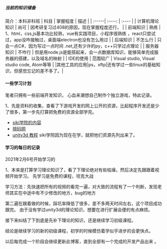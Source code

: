 ##### 当前的知识储备
简介：本科非科班
| 科目 | 掌握程度 | 描述 |
| :-----| :----: | :---- |
| 计算机理论知识 | 尚可 | 因考研复习过408的原因，现在掌握程度还行， |
| 前端知识 | 熟练 | 1、html，css,js基本功比较熟，vue有实践项目，小程序很熟练 ，react只尝试过，app没咋接触过，桌面端electron也没有怎么用过 |
| 后端知识 | 不怎么行 | 只会一点C#，因为写过一点时间 .net,还有少许的py，c++只学过点理论 |
| 服务器知识 | 不咋行 | 但是用node.js是能搭起来，会一点数据库知识，能够简单完成服务器的搭建，以及域名的映射 |
| IDE的使用 | 范围较广 | Visual studio, Visual studio code, Atom等等 |
|其他工具的应用|ps，xftp|还有学过一些linux的基础知识，但感觉忘记的差不多了。|
#### 一些学习计划
笔者只拥有一些前端开发知识， 心血来潮想自己制作个独立游戏，特此记录。

1、先是资料的收集，查看了下游戏开发的网上公开的资源，比起程序开发还是少了很多，第一步先打算把免费的资源全部学完。
- [siki学院的内容](https://github.com/qianyinghuanmie/myblog/blob/master/unity3d%E5%BC%80%E5%8F%91%E6%97%A5%E5%BF%97/sikia.md)
- [擅码网](http://www.mkcode.net/html/unity_jc/)
- [unity3d 教程](https://www.w3cschool.cn/unity3d_jc/)
siki学院因为现在在学，就把他们资源先列出来了。 

#### 学习的每日的记录
2021年2月6号开始学习的

1、本来是打算学习理论知识了，看了下理论绝对有些枯燥，然后决定先跟跟着视频开始学习。
先学习是免费的课程，坦克大战

学习方法：先快速把所有的视频的看完一遍，对大致的流程有了一个判断，发现老师其实在中途中有不少修改的地方，bug的地方

第二遍在跟着做的时候，踩坑率降低了很多，差不多两天时间左右，这个项目成功跟完。
由于没有学过unity3d的理论知识，想要在进行扩展会便的有点麻烦。

接下来纠结了下到底是先补下理论的知识，还是继续学习初级课程。

结论是继续学习的新的初级课程，初学的时候模仿着学似乎进步的会更快点。

以后每完成一个阶段会继续更新此博客，直到全部有一个完成的开发产品出来 。






